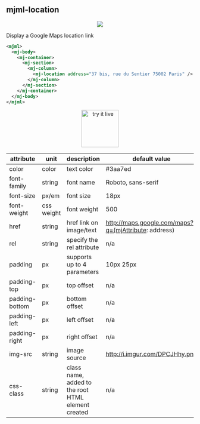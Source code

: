 ## mjml-location

<p align="center">
  <img src="https://cloud.githubusercontent.com/assets/2217014/13528219/d574b84c-e214-11e5-8504-f9cd250b65fa.png" />
</p>


Display a Google Maps location link

```xml
<mjml>
  <mj-body>
    <mj-container>
      <mj-section>
        <mj-column>
          <mj-location address="37 bis, rue du Sentier 75002 Paris" />
        </mj-column>
      </mj-section>
    </mj-container>
  </mj-body>
</mjml>
```

<p align="center">
  <a target="_blank" href="/try-it-live/components/location">
    <img width="100px" src="https://mjml.io/assets/img/svg/TRYITLIVE.svg" alt="try it live" />
  </a>
</p>

attribute       | unit          | description                   | default value
----------------|---------------|-------------------------------|--------------
color           | color         | text color                    | #3aa7ed
font-family     | string        | font name                     | Roboto, sans-serif
font-size       | px/em         | font size                     | 18px
font-weight     | css weight    | font weight                   | 500
href            | string        | href link on image/text       | http://maps.google.com/maps?q=(mjAttribute: address)
rel             | string        | specify the rel attribute     | n/a
padding         | px            | supports up to 4 parameters   | 10px 25px
padding-top     | px            | top offset                    | n/a
padding-bottom  | px            | bottom offset                 | n/a
padding-left    | px            | left offset                   | n/a
padding-right   | px            | right offset                  | n/a
img-src         | string        | image source                  | http://i.imgur.com/DPCJHhy.png
css-class       | string        | class name, added to the root HTML element created | n/a

